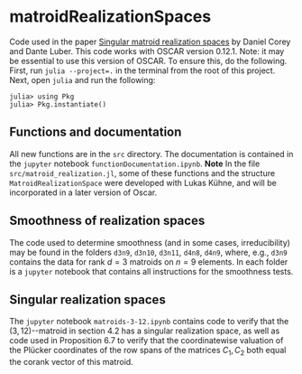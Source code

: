 # matroidRealizationSpaces

Code used in the paper <a href="https://arxiv.org/abs/xxx"> Singular matroid realization spaces</a> by Daniel Corey and Dante Luber. This code works with OSCAR version 0.12.1. Note: it may be essential to use this version of OSCAR. To ensure this, do the following. First, run `julia --project=.` in the terminal from the root of this project. Next, open `julia` and run the following:

```
julia> using Pkg
julia> Pkg.instantiate()
```

## Functions and documentation

All new functions are in the `src` directory. The documentation is contained in the `jupyter` notebook `functionDocumentation.ipynb`. **Note** In the file `src/matroid_realization.jl`, some of these functions and the structure `MatroidRealizationSpace`  were developed with Lukas K&uuml;hne, and will be incorporated in a later version of Oscar. 

## Smoothness of realization spaces

The code used to determine smoothness (and in some cases, irreducibility) may be found in the folders `d3n9`, `d3n10`, `d3n11`, `d4n8`, `d4n9`, where, e.g., `d3n9` contains the data for rank $d=3$ matroids on $n=9$ elements. In each folder is a `jupyter` notebook that contains all instructions for the smoothness tests. 

## Singular realization spaces

The `jupyter` notebook `matroids-3-12.ipynb` contains code to verify that the $(3,12)$--matroid in section 4.2 has a singular realization space, as well as code used in Proposition 6.7 to verify that the coordinatewise valuation of the Pl&uuml;cker coordinates of the row spans of the matrices $C_1, C_2$ both equal the corank vector of this matroid. 
